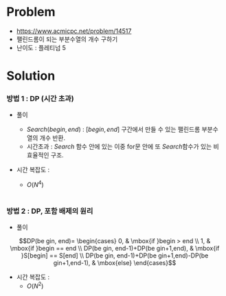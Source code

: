 # Problem
* https://www.acmicpc.net/problem/14517
* 팰린드롬이 되는 부분수열의 개수 구하기
* 난이도 : 플레티넘 5

# Solution

### 방법 1 : DP (시간 초과)
* 풀이
  * $Search(be gin, end)$ : $[be gin, end]$ 구간에서 만들 수 있는 팰린드롬 부분수열의 개수 반환.
  * 시간초과 : $Search$ 함수 안에 있는 이중  for문 안에 또 $Search$함수가 있는 비효율적인 구조.

* 시간 복잡도 :
  * $O(N^4)$
<br></br>

### 방법 2 : DP, 포함 배제의 원리
* 풀이

$$DP(be gin, end)=
\begin{cases}
0, & \mbox{if }begin > end \\
1, & \mbox{if }begin == end \\
DP(be gin, end-1)+DP(be gin+1,end), & \mbox{if }S[begin] == S[end] \\
DP(be gin, end-1)+DP(be gin+1,end)-DP(be gin+1,end-1), & \mbox{else}
\end{cases}$$

* 시간 복잡도 :
  * $O(N^2)$
<br></br>
